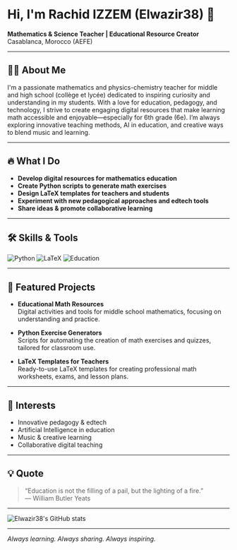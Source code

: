 # Hi, I'm Rachid IZZEM (Elwazir38) 👋

**Mathematics & Science Teacher | Educational Resource Creator**  
Casablanca, Morocco (AEFE)

---

## 👨‍🏫 About Me

I'm a passionate mathematics and physics-chemistry teacher for middle and high school (collège et lycée) dedicated to inspiring curiosity and understanding in my students. With a love for education, pedagogy, and technology, I strive to create engaging digital resources that make learning math accessible and enjoyable—especially for 6th grade (6e). I’m always exploring innovative teaching methods, AI in education, and creative ways to blend music and learning.

---

## 🔥 What I Do

- **Develop digital resources for mathematics education**
- **Create Python scripts to generate math exercises**
- **Design LaTeX templates for teachers and students**
- **Experiment with new pedagogical approaches and edtech tools**
- **Share ideas & promote collaborative learning**

---

## 🛠️ Skills & Tools

![Python](https://img.shields.io/badge/Python-3776AB?style=for-the-badge&logo=python&logoColor=white)
![LaTeX](https://img.shields.io/badge/LaTeX-008080?style=for-the-badge&logo=latex&logoColor=white)
![Education](https://img.shields.io/badge/Education-Passion-orange?style=for-the-badge)

---

## 🚀 Featured Projects

- **Educational Math Resources**  
  Digital activities and tools for middle school mathematics, focusing on understanding and practice.

- **Python Exercise Generators**  
  Scripts for automating the creation of math exercises and quizzes, tailored for classroom use.

- **LaTeX Templates for Teachers**  
  Ready-to-use LaTeX templates for creating professional math worksheets, exams, and lesson plans.

---

## 🎵 Interests

- Innovative pedagogy & edtech
- Artificial Intelligence in education
- Music & creative learning
- Collaborative digital teaching

---

## 💡 Quote

> “Education is not the filling of a pail, but the lighting of a fire.”  
> — William Butler Yeats

---

<!-- GitHub Stats (replace with your actual stats section if you want) -->
![Elwazir38's GitHub stats](https://github-readme-stats.vercel.app/api?username=Elwazir38&show_icons=true&theme=dark)

---

*Always learning. Always sharing. Always inspiring.*
